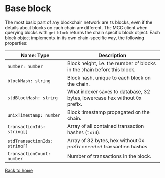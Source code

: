 # Base block

The most basic part of any blockchain network are its blocks, even if the details about blocks on each chain are different. The MCC client when querying blocks with `get block` returns the chain specific block object. Each block object implements, in its own chain-specific way, the following properties:

| Name: Type                    | Description                                                                |
| ----------------------------- | -------------------------------------------------------------------------- |
| `number: number`              | Block height, i.e. the number of blocks in the chain before this block.    |
| `blockHash: string`           | Block hash, unique to each block on the chain.                             |
| `stdBlockHash: string`        | What indexer saves to database, 32 bytes, lowercase hex without 0x prefix. |
| `unixTimestamp: number`       | Block timestamp propagated on the chain.                                   |
| `transactionIds: string[]`    | Array of all contained transaction hashes (`txid`).                        |
| `stdTransactionIds: string[]` | Array of 32 bytes, hex without 0x prefix encoded transaction hashes.       |
| `transactionCount: number`    | Number of transactions in the block.                                       |

[Back to home](README.md)
